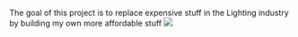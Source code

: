 The goal of this project is to replace expensive stuff in the Lighting industry by building my own more affordable stuff
<img src="{https://hackatime-badge.hackclub.com/U097PV280H0/Moving_Head_ESP32}" />
